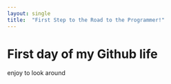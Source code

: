 ```yaml
---
layout: single
title:  "First Step to the Road to the Programmer!"
---
```


# First day of my Github life

enjoy to look around
